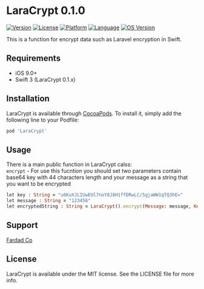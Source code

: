 # LaraCrypt 0.1.0

[![Version](https://img.shields.io/cocoapods/v/LaraCrypt.svg?style=flat)](http://cocoapods.org/pods/LaraCrypt)
[![License](https://img.shields.io/cocoapods/l/LaraCrypt.svg?style=flat)](http://cocoapods.org/pods/LaraCrypt)
[![Platform](https://img.shields.io/cocoapods/p/LaraCrypt.svg?style=flat)](http://cocoapods.org/pods/LaraCrypt)
[![Language](https://img.shields.io/badge/language-swift-orange.svg)](https://swift.org/)
[![OS Version](https://img.shields.io/badge/made%20with-%3C3-orange.svg)](http://cocoapods.org/pods/LaraCrypt)

This is a function for encrypt data such as Laravel encryption in Swift.

## Requirements

- iOS 9.0+
- Swift 3 (LaraCrypt 0.1.x)

## Installation

LaraCrypt is available through [CocoaPods](http://cocoapods.org). 
To install it, simply add the following line to your Podfile:

```ruby
pod 'LaraCrypt'
```

## Usage

There is a main public function in LaraCrypt calss:<br>
`encrypt` - For use this fucntion you should set two parameters contain base64 key with 44 characters length and your message as a string that you want to be encrypted  
```ruby
let key : String = "u6KuXJLIUwEUl7noY8J8H1ffDRwLC/5gjaWW1qTQ3hE="
let message : String = "123456"
let encryptedString : String = LaraCrypt().encrypt(Message: message, Key: key)
```

## Support

[Fardad Co](http://fardad.co)

## License

LaraCrypt is available under the MIT license. See the LICENSE file for more info.
